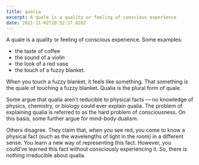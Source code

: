 ```yaml
---
title: qualia
excerpt: A quale is a quality or feeling of conscious experience
date: 2021-11-02T20:52:17.826Z
---
```

A quale is a quality or feeling of conscious experience. Some examples:

* the taste of coffee 
* the sound of a violin
* the look of a red vase
* the touch of a fuzzy blanket.

When you touch a fuzzy blanket, it feels like something. That something is the quale of touching a fuzzy blanket. Qualia is the plural form of quale. 


Some argue that qualia aren’t reducible to physical facts — no knowledge of physics, chemistry, or biology could ever explain qualia. The problem of explaining qualia is referred to as the hard problem of consciousness. On this basis, some further argue for mind-body dualism.

Others disagree. They claim that, when you see red, you come to know a physical fact (such as the wavelengths of light in the room) in a different sense. You learn a new way of representing this fact. However, you could’ve learned this fact without consciously experiencing it. So, there is nothing irreducible about qualia.